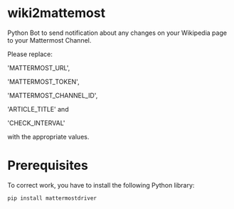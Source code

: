 # wiki2mattemost
Python Bot to send notification about any changes on your Wikipedia page to your Mattermost Channel.

Please replace:  

'MATTERMOST_URL',

'MATTERMOST_TOKEN',

'MATTERMOST_CHANNEL_ID',

'ARTICLE_TITLE' and

'CHECK_INTERVAL'

with the appropriate values.

# Prerequisites
To correct work, you have to install the following Python library:
```
pip install mattermostdriver
```
